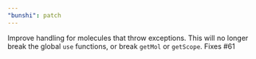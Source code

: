 ```yaml
---
"bunshi": patch
---
```


Improve handling for molecules that throw exceptions. This will no longer break the global `use` functions, or break `getMol` or `getScope`. Fixes #61
